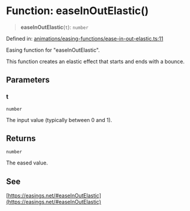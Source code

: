 # Function: easeInOutElastic()

> **easeInOutElastic**(`t`): `number`

Defined in: [animations/easing-functions/ease-in-out-elastic.ts:11](https://github.com/Forge-Game-Engine/Forge/blob/6eae4e51dbdc502818b1c2f3a3ffce9e4a1fd125/src/animations/easing-functions/ease-in-out-elastic.ts#L11)

Easing function for "easeInOutElastic".

This function creates an elastic effect that starts and ends with a bounce.

## Parameters

### t

`number`

The input value (typically between 0 and 1).

## Returns

`number`

The eased value.

## See

[https://easings.net/#easeInOutElastic](https://easings.net/#easeInOutElastic)
